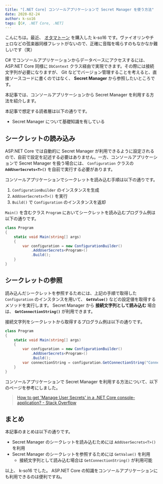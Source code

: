 ```yaml
---
title: "[.NET Core] コンソールアプリケーションで Secret Manager を使う方法"
date: 2020-02-24
author: k-so16
tags: [C#, .NET Core, .NET]
---
```


こんにちは。最近、 [オタマトーン](https://otamatone.jp/lineup/otamatone/) を購入した k-so16 です。ヴァイオリンやチェロなどの弦楽器同様フレットがないので、正確に音階を鳴らすのもなかなか難しいです（笑）

C# でコンソールアプリケーションからデータベースにアクセスするには、 ASP.NET Core 同様に `DbContext` クラス経由で実現できます。その際には接続文字列が必要になりますが、 Git などでバージョン管理することを考えると、直接ソースコードに書くのではなく、 **Secret Manager** から参照したいところです。

本記事では、コンソールアプリケーションから Secret Manager を利用する方法を紹介します。

本記事で想定する読者層は以下の通りです。

- Secret Manager について基礎知識を有している

## シークレットの読み込み
ASP.NET Core では自動的に Secret Manager が利用できるように設定されるので、自前で設定を記述する必要はありません。一方、コンソールアプリケーションで Secret Manager を扱う場合には、 `Configuration` クラスの **`AddUserSecrets<T>()`** を自前で実行する必要があります。

コンソールアプリケーションでシークレットを読み込む手順は以下の通りです。

1. `ConfigurationBuilder` のインスタンスを生成
1. `AddUserSecrets<T>()` を実行
1. `Build()` で `Configuration` のインスタンスを返却

`Main()` を含むクラス `Program` においてシークレットを読み込むプログラム例は以下の通りです。

```csharp
class Program
{
    static void Main(string[] args)
    {
        var configuration = new ConfigurationBuilder()
            .AddUserSecrets<Program>()
            .Build();
    }
}
```

## シークレットの参照
読み込んだシークレットを参照するためには、上記の手順で取得した `Configuration` のインスタンスを用いて、 **`GetValue()`** などの設定値を取得するメソッドを実行します。 Secret Manager から **接続文字列として読み込む** 場合は、 **`GetConnectionString()`** が利用できます。

接続文字列をシークレットから取得するプログラム例は以下の通りです。
```csharp
class Program
{
    static void Main(string[] args)
    {
        var configuration = new ConfigurationBuilder()
            .AddUserSecrets<Program>()
            .Build();
        var connectionString = configuration.GetConnectionString("ConnectionString");
    }
}
```

コンソールアプリケーションで Secret Manager を利用する方法について、以下のページを参考にしました。

> [How to get 'Manage User Secrets' in a .NET Core console-application? - Stack Overflow](https://stackoverflow.com/questions/42268265/how-to-get-manage-user-secrets-in-a-net-core-console-application)

## まとめ
本記事のまとめは以下の通りです。

- Secret Manager のシークレットを読み込むためには `AddUserSecrets<T>()` を利用
- Secret Manager のシークレットを参照するためには `GetValue()` を利用
    - 接続文字列として読み込む場合は `GetConnectionString()` が利用可能

以上、 k-so16 でした。 ASP.NET Core の知識をコンソールアプリケーションにも利用できるのは便利ですね。